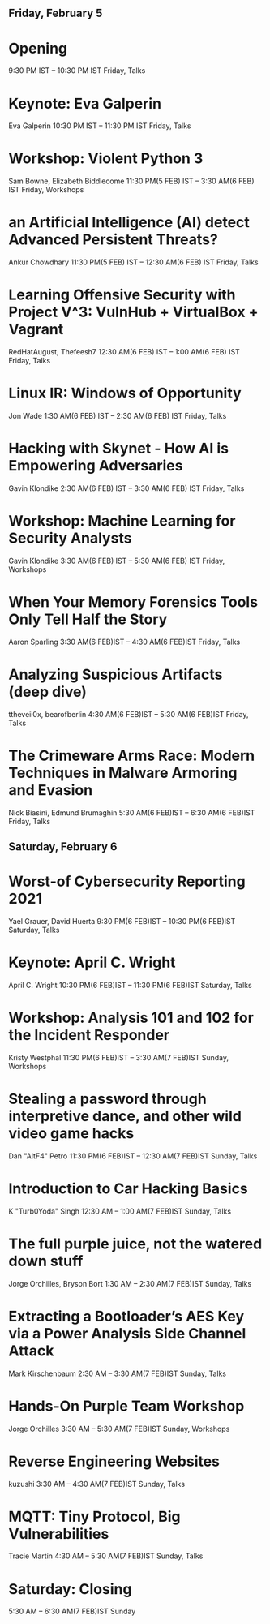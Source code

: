 ## Friday, February 5
# Opening
9:30 PM IST – 10:30 PM IST Friday, Talks  

# Keynote: Eva Galperin
Eva Galperin
10:30 PM IST – 11:30 PM IST Friday, Talks 

# Workshop: Violent Python 3
Sam Bowne, Elizabeth Biddlecome
11:30 PM(5 FEB) IST – 3:30 AM(6 FEB) IST Friday, Workshops

# an Artificial Intelligence (AI) detect Advanced Persistent Threats?
Ankur Chowdhary
11:30 PM(5 FEB) IST – 12:30 AM(6 FEB) IST Friday, Talks

# Learning Offensive Security with Project V^3: VulnHub + VirtualBox + Vagrant
RedHatAugust, Thefeesh7
12:30 AM(6 FEB) IST – 1:00 AM(6 FEB) IST Friday, Talks

# Linux IR: Windows of Opportunity
Jon Wade
1:30 AM(6 FEB) IST – 2:30 AM(6 FEB) IST Friday, Talks

# Hacking with Skynet - How AI is Empowering Adversaries
Gavin Klondike
2:30 AM(6 FEB) IST – 3:30 AM(6 FEB) IST Friday, Talks

# Workshop: Machine Learning for Security Analysts
Gavin Klondike
3:30 AM(6 FEB) IST – 5:30 AM(6 FEB) IST Friday, Workshops

# When Your Memory Forensics Tools Only Tell Half the Story
Aaron Sparling
3:30 AM(6 FEB)IST – 4:30 AM(6 FEB)IST Friday, Talks

# Analyzing Suspicious Artifacts (deep dive)
ttheveii0x, bearofberlin
4:30 AM(6 FEB)IST – 5:30 AM(6 FEB)IST Friday, Talks

# The Crimeware Arms Race: Modern Techniques in Malware Armoring and Evasion
Nick Biasini, Edmund Brumaghin
5:30 AM(6 FEB)IST – 6:30 AM(6 FEB)IST Friday, Talks

## Saturday, February 6

# Worst-of Cybersecurity Reporting 2021
Yael Grauer, David Huerta
9:30 PM(6 FEB)IST – 10:30 PM(6 FEB)IST Saturday, Talks

# Keynote: April C. Wright
April C. Wright
10:30 PM(6 FEB)IST – 11:30 PM(6 FEB)IST Saturday, Talks

# Workshop: Analysis 101 and 102 for the Incident Responder
Kristy Westphal
11:30 PM(6 FEB)IST – 3:30 AM(7 FEB)IST Sunday, Workshops

# Stealing a password through interpretive dance, and other wild video game hacks
Dan "AltF4" Petro
11:30 PM(6 FEB)IST – 12:30 AM(7 FEB)IST Sunday, Talks

# Introduction to Car Hacking Basics
K "Turb0Yoda" Singh
12:30 AM – 1:00 AM(7 FEB)IST Sunday, Talks

# The full purple juice, not the watered down stuff
Jorge Orchilles, Bryson Bort
1:30 AM – 2:30 AM(7 FEB)IST Sunday, Talks

# Extracting a Bootloader’s AES Key via a Power Analysis Side Channel Attack
Mark Kirschenbaum
2:30 AM – 3:30 AM(7 FEB)IST Sunday, Talks

# Hands-On Purple Team Workshop
Jorge Orchilles
3:30 AM – 5:30 AM(7 FEB)IST Sunday, Workshops

# Reverse Engineering Websites
kuzushi
3:30 AM – 4:30 AM(7 FEB)IST Sunday, Talks

# MQTT: Tiny Protocol, Big Vulnerabilities
Tracie Martin
4:30 AM – 5:30 AM(7 FEB)IST Sunday, Talks

# Saturday: Closing
5:30 AM – 6:30 AM(7 FEB)IST Sunday
